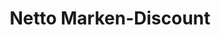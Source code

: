 ---
title: "Netto Marken-Discount"
url: /wuppertal/netto-marken-discount-dahler-strasse/
shop: Supermarkt
---